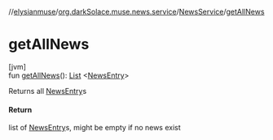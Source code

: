 //[elysianmuse](../../../index.md)/[org.darkSolace.muse.news.service](../index.md)/[NewsService](index.md)/[getAllNews](get-all-news.md)

# getAllNews

[jvm]\
fun [getAllNews](get-all-news.md)(): [List](https://kotlinlang.org/api/latest/jvm/stdlib/kotlin.collections/-list/index.html)
&lt;[NewsEntry](../../org.darkSolace.muse.news.model/-news-entry/index.md)&gt;

Returns all [NewsEntry](../../org.darkSolace.muse.news.model/-news-entry/index.md)s

#### Return

list of [NewsEntry](../../org.darkSolace.muse.news.model/-news-entry/index.md)s, might be empty if no news exist
